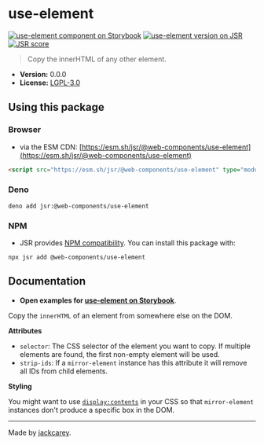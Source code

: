 # use-element

[![use-element component on Storybook](https://cdn.jsdelivr.net/gh/storybookjs/brand@main/badge/badge-storybook.svg)](https://jackcarey.co.uk/web-components/docs/?path=/docs/components-use-element) [![use-element version on JSR](https://jsr.io/badges/@web-components/use-element)](https://jsr.io/@web-components/use-element/versions) [![JSR score](https://jsr.io/badges/@web-components/use-element/score)](https://jsr.io/@web-components/use-element/score)

> Copy the innerHTML of any other element.

-   **Version:** 0.0.0
-   **License:** [LGPL-3.0](./LICENSE.md)

## Using this package

### Browser

-   via the ESM CDN: [https://esm.sh/jsr/@web-components/use-element](https://esm.sh/jsr/@web-components/use-element)

```html
<script src="https://esm.sh/jsr/@web-components/use-element" type="module"></script>
```

### Deno

```
deno add jsr:@web-components/use-element
```

### NPM

-   JSR provides [NPM compatibility](https://jsr.io/docs/npm-compatibility). You can install this package with:

```
npx jsr add @web-components/use-element
```

## Documentation

-   **Open examples for [use-element on Storybook](https://jackcarey.co.uk/web-components/docs/?path=/docs/components-use-element)**.

Copy the `innerHTML` of an element from somewhere else on the DOM.

**Attributes**

-   `selector`: The CSS selector of the element you want to copy. If multiple elements are found, the first non-empty element will be used.
-   `strip-ids`: If a `mirror-element` instance has this attribute it will remove all IDs from child elements.

**Styling**

You might want to use [`display:contents`](https://developer.mozilla.org/en-US/docs/Web/CSS/display#contents) in your CSS so that `mirror-element` instances don't produce a specific box in the DOM.


---

Made by [jackcarey](https://jackcarey.co.uk).
